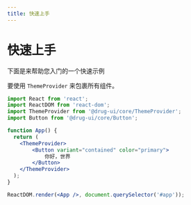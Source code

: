 ```yaml
---
title: 快速上手
---
```


# 快速上手

下面是来帮助您入门的一个快速示例

要使用 ```ThemeProvider``` 来包裹所有组件。

```jsx
import React from 'react';
import ReactDOM from 'react-dom';
import ThemeProvider from '@drug-ui/core/ThemeProvider';
import Button from '@drug-ui/core/Button';

function App() {
  return (
    <ThemeProvider>
        <Button variant="contained" color="primary">
            你好，世界
        </Button>
    </ThemeProvider>
  );
}

ReactDOM.render(<App />, document.querySelector('#app'));
```
